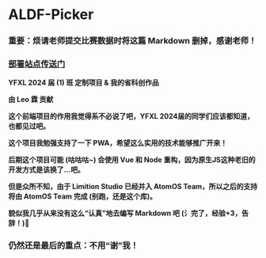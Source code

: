 # **ALDF-Picker**
### **重要：烦请老师提交比赛数据时将这篇 Markdown 删掉，感谢老师！**
### **[部署站点传送门](https://hsir-picker.hao-studio.tk)**
**YFXL 2024 届 (1) 班 定制项目 & 我的省科创作品**

**由 Leo 霖 贡献**

**这个前端项目的作用我觉得系不必说了吧，YFXL 2024届的同学们应该都知道，也都见过吧。**

**这个项目我勉强支持了一下 PWA，希望这么实用的技术能够推广开来！**

**后期这个项目可能 (咕咕咕~) 会使用 Vue 和 Node 重构，因为原生JS这种老旧的开发方式是该换了...吧。**

**但是众所不知，由于 Limition Studio 已经并入 AtomOS Team，所以之后的支持将由 AtomOS Team 完成 (别跑，还是这个库)。**

**貌似我几乎从来没有这么“认真”地去编写 Markdown 吧 (氵完了，经验+3，告辞！)🐶**
### **仍然还是最后的重点：不用“谢”我！**
